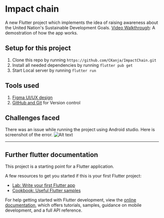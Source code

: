 # Impact chain

A new Flutter project which implements the idea of raising awareness about the United Nation's Sustainable Development Goals.
[Video Walkthrough](https://drive.google.com/file/d/1bi8FmE28nwjJOJBt5vgxQlULW3axYRbr/view?usp=sharing): A demostration of how the app works.

## Setup for this project

1. Clone this repo by running `https://github.com/CKanja/ImpactChain.git`
2. Install all needed dependencies by running `flutter pub get`
4. Start Local server by running `flutter run`

## Tools used

1. [Figma UI/UX design](https://www.figma.com/proto/9iaWA9FtxBPSfZNhWTB9ow/*SDGs?node-id=68-60&scaling=scale-down&page-id=0%3A1&starting-point-node-id=68%3A60&show-proto-sidebar=1) 
2. [GitHub and Git](https://github.com/) for Version control




## Challenges faced
There was an issue while running the project using Android studio. Here is screenshot of the error.
![Alt text](https://drive.google.com/file/d/1Vq7IjKSTtuzRCNU9Kn9FiFxli933-AbX/view?usp=sharing "Image")

---




## Further flutter documentation

This project is a starting point for a Flutter application.

A few resources to get you started if this is your first Flutter project:

- [Lab: Write your first Flutter app](https://docs.flutter.dev/get-started/codelab)
- [Cookbook: Useful Flutter samples](https://docs.flutter.dev/cookbook)

For help getting started with Flutter development, view the
[online documentation](https://docs.flutter.dev/), which offers tutorials,
samples, guidance on mobile development, and a full API reference.

